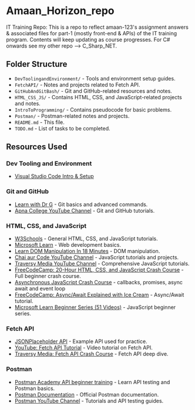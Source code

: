 # Amaan_Horizon_repo

IT Training Repo: This is a repo to reflect amaan-123's assignment answers & associated files for part-1 (mostly front-end & APIs) of the IT training program. Contents will keep updating as course progresses. For C# onwards see my other repo --> C_Sharp_NET.

## Folder Structure

- `DevToolingandEnvironment/` - Tools and environment setup guides.
- `FetchAPI/` - Notes and projects related to Fetch API.
- `GitHubAndGitBash/` - Git and GitHub-related resources and notes.
- `HTML_CSS_JS/` - Contains HTML, CSS, and JavaScript-related projects and notes.
- `IntroToProgramming/` - Contains pseudocode for basic problems.
- `Postman/` - Postman-related notes and projects.
- `README.md` - This file.
- `TODO.md` - List of tasks to be completed.

## Resources Used

### Dev Tooling and Environment

- [Visual Studio Code Intro & Setup](https://www.youtube.com/watch?v=fnPhJHN0jTE)

### Git and GitHub

- [Learn with Dr G](https://www.youtube.com/watch?v=9uGS1ak_FGg) - Git basics and advanced commands.
- [Apna College YouTube Channel](https://www.youtube.com/@ApnaCollegeOfficial) - Git and GitHub tutorials.

### HTML, CSS, and JavaScript

- [W3Schools](https://www.w3schools.com) - General HTML, CSS, and JavaScript tutorials.
- [Microsoft Learn](https://learn.microsoft.com/en-us/training/modules/get-started-with-web-development/) - Web development basics.
- [Learn DOM Manipulation In 18 Minutes](https://www.youtube.com/watch?v=y17RuWkWdn8) - DOM manipulation.
- [Chai aur Code YouTube Channel](https://www.youtube.com/@chaiaurcode) - JavaScript tutorials and projects.
- [Traversy Media YouTube Channel](https://www.youtube.com/@TraversyMedia) - Comprehensive JavaScript tutorials.
- [FreeCodeCamp: 20-Hour HTML, CSS, and JavaScript Crash Course](https://www.youtube.com/watch?v=zJSY8tbf_ys) - Full beginner crash course.
- [Asynchronous JavaScript Crash Course](https://www.youtube.com/watch?v=exBgWAIeIeg&t=3324s) - callbacks, promises, async await and event loop
- [FreeCodeCamp: Async/Await Explained with Ice Cream](https://www.youtube.com/watch?v=ZYb_ZU8LNxs&t=5122s) - Async/Await tutorial.
- [Microsoft Learn Beginner Series (51 Videos)](https://learn.microsoft.com/en-us/shows/beginners-series-to-javascript/) - JavaScript beginner series.

### Fetch API

- [JSONPlaceholder API](https://jsonplaceholder.typicode.com) - Example API used for practice.
- [YouTube: Fetch API Tutorial](https://www.youtube.com/watch?v=Oive66jrwBs) - Video tutorial on Fetch API.
- [Traversy Media: Fetch API Crash Course](https://www.youtube.com/watch?v=Oive66jrwBs) - Fetch API deep dive.

### Postman

- [Postman Academy API beginner training](https://academy.postman.com/path/api-beginner) - Learn API testing and Postman basics.
- [Postman Documentation](https://learning.postman.com/docs/getting-started/introduction/) - Official Postman documentation.
- [Postman YouTube Channel](https://www.youtube.com/@postman) - Tutorials and API testing guides.
